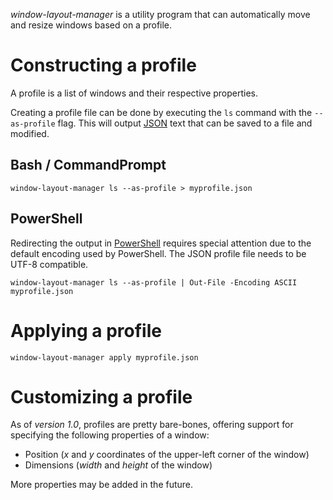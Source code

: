 _window-layout-manager_ is a utility program that can automatically move and resize windows based on a profile.

# Constructing a profile

A profile is a list of windows and their respective properties.

Creating a profile file can be done by executing the `ls` command with the `--as-profile` flag.
This will output [JSON](http://json.org/) text that can be saved to a file and modified.

## Bash / CommandPrompt

    window-layout-manager ls --as-profile > myprofile.json

## PowerShell

Redirecting the output in [PowerShell](https://docs.microsoft.com/en-us/powershell/) requires special attention due to the default encoding used by PowerShell.
The JSON profile file needs to be UTF-8 compatible.

    window-layout-manager ls --as-profile | Out-File -Encoding ASCII myprofile.json

# Applying a profile

    window-layout-manager apply myprofile.json

# Customizing a profile

As of _version 1.0_, profiles are pretty bare-bones, offering support for specifying the following properties of a window:

* Position (_x_ and _y_ coordinates of the upper-left corner of the window)
* Dimensions (_width_ and _height_ of the window)

More properties may be added in the future.
